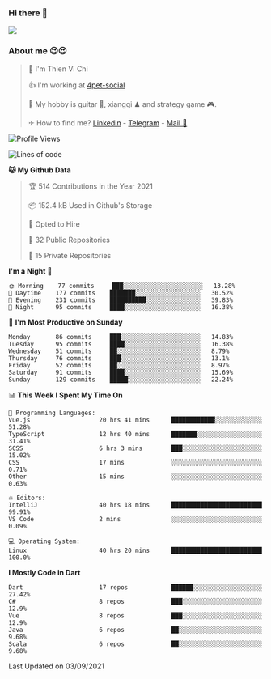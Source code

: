 ### Hi there 👋
![](https://media1.tenor.com/images/9aa4aee77151757a310fcdb4b8fd2a0a/tenor.gif?itemid=12671405)

### About me 😍😍

> 🙎 I'm Thien Vi Chi
> 
> 👍 I'm working at [4pet-social](https://github.com/4pet-social)
>
> 🥞 My hobby is guitar 🎸, xiangqi ♟ and strategy game 🎮.
> 
> ✈ How to find me? [Linkedin](https://www.linkedin.com/in/tvc12/) - [Telegram](https://t.me/yeutham212) - [Mail 📧](mailto:meomeocf98@gmail.com)
> 

<!--START_SECTION:waka-->
![Profile Views](http://img.shields.io/badge/Profile%20Views-81-blue)

![Lines of code](https://img.shields.io/badge/From%20Hello%20World%20I%27ve%20Written-745135%20lines%20of%20code-blue)

**🐱 My Github Data** 

> 🏆 514 Contributions in the Year 2021
 > 
> 📦 152.4 kB Used in Github's Storage 
 > 
> 💼 Opted to Hire
 > 
> 📜 32 Public Repositories 
 > 
> 🔑 15 Private Repositories  
 > 
**I'm a Night 🦉** 

```text
🌞 Morning    77 commits     ███░░░░░░░░░░░░░░░░░░░░░░   13.28% 
🌆 Daytime    177 commits    ███████░░░░░░░░░░░░░░░░░░   30.52% 
🌃 Evening    231 commits    ██████████░░░░░░░░░░░░░░░   39.83% 
🌙 Night      95 commits     ████░░░░░░░░░░░░░░░░░░░░░   16.38%

```
📅 **I'm Most Productive on Sunday** 

```text
Monday       86 commits     ███░░░░░░░░░░░░░░░░░░░░░░   14.83% 
Tuesday      95 commits     ████░░░░░░░░░░░░░░░░░░░░░   16.38% 
Wednesday    51 commits     ██░░░░░░░░░░░░░░░░░░░░░░░   8.79% 
Thursday     76 commits     ███░░░░░░░░░░░░░░░░░░░░░░   13.1% 
Friday       52 commits     ██░░░░░░░░░░░░░░░░░░░░░░░   8.97% 
Saturday     91 commits     ████░░░░░░░░░░░░░░░░░░░░░   15.69% 
Sunday       129 commits    █████░░░░░░░░░░░░░░░░░░░░   22.24%

```


📊 **This Week I Spent My Time On** 

```text
💬 Programming Languages: 
Vue.js                   20 hrs 41 mins      ████████████░░░░░░░░░░░░░   51.28% 
TypeScript               12 hrs 40 mins      ███████░░░░░░░░░░░░░░░░░░   31.41% 
SCSS                     6 hrs 3 mins        ███░░░░░░░░░░░░░░░░░░░░░░   15.02% 
CSS                      17 mins             ░░░░░░░░░░░░░░░░░░░░░░░░░   0.71% 
Other                    15 mins             ░░░░░░░░░░░░░░░░░░░░░░░░░   0.63%

🔥 Editors: 
IntelliJ                 40 hrs 18 mins      █████████████████████████   99.91% 
VS Code                  2 mins              ░░░░░░░░░░░░░░░░░░░░░░░░░   0.09%

💻 Operating System: 
Linux                    40 hrs 20 mins      █████████████████████████   100.0%

```

**I Mostly Code in Dart** 

```text
Dart                     17 repos            ██████░░░░░░░░░░░░░░░░░░░   27.42% 
C#                       8 repos             ███░░░░░░░░░░░░░░░░░░░░░░   12.9% 
Vue                      8 repos             ███░░░░░░░░░░░░░░░░░░░░░░   12.9% 
Java                     6 repos             ██░░░░░░░░░░░░░░░░░░░░░░░   9.68% 
Scala                    6 repos             ██░░░░░░░░░░░░░░░░░░░░░░░   9.68%

```



 Last Updated on 03/09/2021
<!--END_SECTION:waka-->